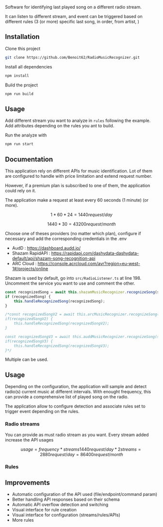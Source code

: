 Software for identifying last played song on a different radio stream.

It can listen to different stream, and event can be triggered based on different rules (3 (or more) specific last song, in order, from artist, )

## Installation

Clone this project
```bash
git clone https://github.com/Benoit62/RadioMusicRecognizer.git
```

Install all dependencies
```bash
npm install
```

Build the project
```bash
npm run build
```


## Usage

Add different stream you want to analyze in `rules` following the example.
Add attributes depending on the rules you ant to build.

Run the analyze with
```bash
npm run start
```



## Documentation

This application rely on different APIs for music identification.
Lot of them are configured to handle with price limitation and extend request number.

However, if a premium plan is subscribed to one of them, the application could rely on it.

The application make a request at least every 60 seconds (1 minute) (or more).

```math
1 * 60 * 24 = 1440 request / day
```
```math
1440 * 30 = 43 200 request / month
```

Choose one of theses providers (no matter which plan), configure if necessary and add the corresponding credentials in the .env

- AudD : https://dashboard.audd.io/
- Shazam RapidAPI : https://rapidapi.com/dashydata-dashydata-default/api/shazam-song-recognition-api
- ARC Cloud : https://console.acrcloud.com/avr?region=eu-west-1#/projects/online

Shazam is used by default, go into `src/RadioListener.ts` at line 198.
Uncomment the service you want to use and comment the other.
```typescript
const recognizedSong = await this.shazamMusicRecognizer.recognizeSong(sample.filePath);
if (recognizedSong) {
    this.handleRecognizedSong(recognizedSong);
}

/*const recognizedSongV2 = await this.arcMusicRecognizer.recognizeSong(sample.filePath);
if(recognizedSongV2) {
    this.handleRecognizedSong(recognizedSongV2);
}

const recognizedSongV3 = await this.auddMusicRecognizer.recognizeSong(sample.filePath);
if(recognizedSongV3) {
    this.handleRecognizedSong(recognizedSongV3);
}*/
```
Multiple can be used.


## Usage
Depending on the configuration, the application will sample and detect radio(s) current music at different intervals.
With enought frequency, this can provide a comprehensive list of played song on the radio.

The application allow to configure detection and associate rules set to trigger event depending on the rules.

### Radio streams
You can provide as must radio stream as you want.
Every stream added increase the API usages
```math
usage = frequency * streams

1440 request / day * 2 streams = 2880 request / day = 86 400 request / month
```

### Rules


## Improvements

- Automatic configuration of the API used (file/endpoint/command param)
- Better handling API responses based on their schema
- Automatic API overflow detection and switching
- Visual interface for rule creation
- Visual interface for configuration (streams/rules/APIs)
- More rules


